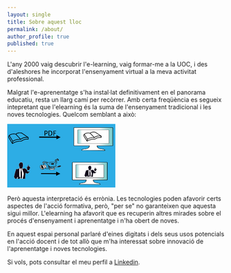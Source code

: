 ```yaml
---
layout: single
title: Sobre aquest lloc
permalink: /about/
author_profile: true
published: true
---
```


L'any 2000 vaig descubrir l'e-learning, vaig formar-me a la UOC, i des d'aleshores he incorporat l'ensenyament virtual a la meva activitat professional.

Malgrat l'e-aprenentatge s'ha instal·lat definitivament en el panorama educatiu, resta un llarg camí per recòrrer. Amb certa freqüència es segueix intepretant que l'elearning és la suma de l'ensenyament tradicional i les noves tecnologies. Quelcom semblant a això: 

![Bad Use of Learning](/assets/images/BadUseLearning-small.png)

Però aquesta interpretació és errònia. Les tecnologies poden afavorir certs aspectes de l'acció formativa, però, "per se" no garanteixen que aquesta sigui millor. L'elearning ha afavorit que es recuperin altres mirades sobre el procés d'ensenyament i aprenentatge i n'ha obert de noves. 

En aquest espai personal parlaré d'eines digitats i dels seus usos potencials en l'acció docent i de tot allò que m'ha interessat sobre innovació de l'aprenentatge i noves tecnologies.

Si vols, pots consultar el meu perfil a  [Linkedin](https://es.linkedin.com/in/jepcastel).
